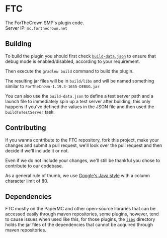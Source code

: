 # FTC
The ForTheCrown SMP's plugin code.  
Server IP: `mc.forthecrown.net`

## Building
To build the plugin you should first check [`build-data.json`](build-data.json) 
to ensure that debug mode is enabled/disabled, according to your requirement.  
  
Then execute the `gradlew build` command to build the plugin.  
  
The resulting jar files will be in `build/libs` and will be named something 
similar to `ForTheCrown-1.19.3-1655-DEBUG.jar`  
  
You can also use the `build-data.json` to  define a test server path and a
launch file to immediately spin up a test server after building, this only
happens if you've defined the values in the JSON file and then used the 
`buildToTestServer` task.

## Contributing
If you wanna contribute to the FTC repository, fork this project, make your 
changes and submit a pull request, we'll look over the pull request and then 
decide if we'll include it or not.  
  
Even if we do not include your changes, we'll still be thankful you chose to 
contribute to our codebase.  
  
As a general rule of thumb, we use [Google's Java style](https://google.github.io/styleguide/javaguide.html)
with a column character limit of 80.

## Dependencies
FTC mostly on the PaperMC and other open-source libraries that can be 
accessed easily through maven repositories, some plugins, however, tend to
cause issues when used like this, for those plugins, the [`libs`](libs) 
directory holds the jar files of the dependencies that cannot be acquired
through maven repositories.